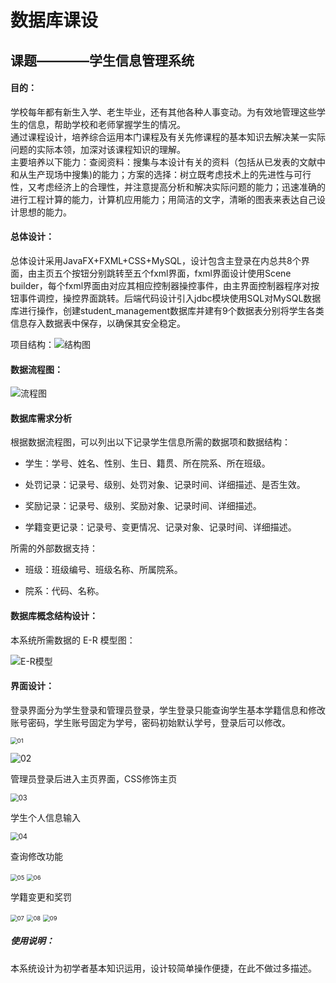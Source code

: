 # 数据库课设

## 课题————学生信息管理系统

#### 目的：

​        学校每年都有新生入学、老生毕业，还有其他各种人事变动。为有效地管理这些学生的信息，帮助学校和老师掌握学生的情况。  
​        通过课程设计，培养综合运用本门课程及有关先修课程的基本知识去解决某一实际问题的实际本领，加深对该课程知识的理解。  
​        主要培养以下能力：查阅资料：搜集与本设计有关的资料（包括从已发表的文献中和从生产现场中搜集)的能力；方案的选择：树立既考虑技术上的先进性与可行性，又考虑经济上的合理性，并注意提高分析和解决实际问题的能力；迅速准确的进行工程计算的能力，计算机应用能力；用简洁的文字，清晰的图表来表达自己设计思想的能力。

#### 总体设计：

​        总体设计采用JavaFX+FXML+CSS+MySQL，设计包含主登录在内总共8个界面，由主页五个按钮分别跳转至五个fxml界面，fxml界面设计使用Scene builder，每个fxml界面由对应其相应控制器操控事件，由主界面控制器程序对按钮事件调控，操控界面跳转。后端代码设计引入jdbc模块使用SQL对MySQL数据库进行操作，创建student_management数据库并建有9个数据表分别将学生各类信息存入数据表中保存，以确保其安全稳定。

项目结构：![结构图](https://github.com/min-01/Database-course-design/blob/main/figure/structure.png)

#### 数据流程图：

![流程图](https://github.com/min-01/Database-course-design/blob/main/figure/flow.png)

#### 数据库需求分析

根据数据流程图，可以列出以下记录学生信息所需的数据项和数据结构：

* 学生：学号、姓名、性别、生日、籍贯、所在院系、所在班级。

* 处罚记录：记录号、级别、处罚对象、记录时间、详细描述、是否生效。

* 奖励记录：记录号、级别、奖励对象、记录时间、详细描述。

* 学籍变更记录：记录号、变更情况、记录对象、记录时间、详细描述。

所需的外部数据支持：

* 班级：班级编号、班级名称、所属院系。

* 院系：代码、名称。

#### 数据库概念结构设计：

本系统所需数据的 E-R 模型图：

![E-R模型](https://github.com/min-01/Database-course-design/blob/main/figure/E-R.png)

#### 界面设计：

登录界面分为学生登录和管理员登录，学生登录只能查询学生基本学籍信息和修改账号密码，学生账号固定为学号，密码初始默认学号，登录后可以修改。

<img src="https://github.com/min-01/Database-course-design/blob/main/figure/stu01.png" alt="01" style="zoom: 67%;" />

![02](https://github.com/min-01/Database-course-design/blob/main/figure/stu02.png)

管理员登录后进入主页界面，CSS修饰主页

<img src="https://github.com/min-01/Database-course-design/blob/main/figure/stu03.png" alt="03" style="zoom: 80%;" />

学生个人信息输入

<img src="https://github.com/min-01/Database-course-design/blob/main/figure/stu04.png" alt="04" style="zoom: 80%;" />

查询修改功能

<img src="https://github.com/min-01/Database-course-design/blob/main/figure/stu05.png" alt="05" style="zoom:67%;" />

<img src="https://github.com/min-01/Database-course-design/blob/main/figure/stu06.png" alt="06" style="zoom:67%;" />

学籍变更和奖罚

<img src="https://github.com/min-01/Database-course-design/blob/main/figure/stu07.png" alt="07" style="zoom:67%;" />

<img src="https://github.com/min-01/Database-course-design/blob/main/figure/stu08.png" alt="08" style="zoom:67%;" />

<img src="https://github.com/min-01/Database-course-design/blob/main/figure/stu09.png" alt="09" style="zoom:67%;" />

##### 使用说明：

本系统设计为初学者基本知识运用，设计较简单操作便捷，在此不做过多描述。
